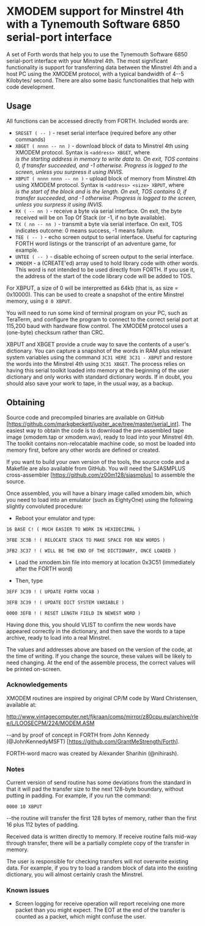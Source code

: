 # XMODEM support for Minstrel 4th with a Tynemouth Software 6850 serial-port interface

A set of Forth words that help you to use the Tynemouth Software 6850 serial-port interface with your Minstrel 4th. The most significant functionality is support for transferring data between the Minstrel 4th and a host PC using the XMODEM protocol, with a typical bandwidth of 4--5 Kilobytes/ second. There are also some basic functionalities that help with code development.

## Usage

All functions can be accessed directly from FORTH. Included words are:

- `SRESET ( -- )` - reset serial interface (required before any other commands)
- `XBGET ( nnnn -- nn )` - download block of data to Minstrel 4th using XMODEM protocol. Syntax is `<address> XBGET`, where <address> is the starting address in memory to write data to. On exit, TOS contains 0, if transfer succeeded, and -1 otherwise. Progress is logged to the screen, unless you surpress it using INVIS. 
- `XBPUT ( nnnn nnnn -- nn )` - upload block of memory from Minstrel 4th using XMODEM protocol. Syntax is `<address> <size> XBPUT`, where <address> is the start of the block and <size> is the length. On exit, TOS contains 0, if transfer succeeded, and -1 otherwise. Progress is logged to the screen, unless you surpress it using INVIS. 
- `RX ( -- nn )` - receive a byte via serial interface. On exit, the byte received will be on Top Of Stack (or -1, if no byte available).
- `TX ( nn -- nn )` - transmit a byte via serial interface. On exit, TOS indicates outcome: 0 means success, -1 means failure.
- `TEE ( -- )` - echo screen output to serial interface. Useful for capturing FORTH word listings or the transcript of an adventure game, for example.
- `UNTEE ( -- )` - disable echoing of screen output to the serial interface.
- `XMODEM` - a (CREATE'ed) array used to hold library code with other words. This word is not intended to be used directly from FORTH. If you use it, the address of the start of the code library code will be added to TOS.

For XBPUT, a size of 0 will be interpretted as 64kb (that is, as size = 0x10000). This can be used to create a snapshot of the entire Minstrel memory, using `0 0 XBPUT`.

You will need to run some kind of terminal program on your PC, such as TeraTerm, and configure the program to connect to the correct serial port at 115,200 baud with hardware flow control. The XMODEM protocol uses a (one-byte) checksum rather than CRC.

XBPUT and XBGET provide a crude way to save the contents of a user's dictionary. You can capture a snapshot of the words in RAM plus relevant system variables using the command `3C31 HERE 3C31 - XBPUT` and restore the words into the Minstrel 4th using `3C31 XBGET`. The process relies on having this serial toolkit loaded into memory at the beginning of the user dictionary and only works with standard dictionary words. If in doubt, you should also save your work to tape, in the usual way, as a backup.

## Obtaining

Source code and precompiled binaries are available on GitHub [https://github.com/markgbeckett/jupiter_ace/tree/master/serial_int]. The easiest way to obtain the code is to download the pre-assembled tape image (xmodem.tap or xmodem.wav), ready to load into your Minstrel 4th. The toolkit contains non-relocatable machine code, so most be loaded into memory first, before any other words are defined or created.

If you want to build your own version of the tools, the source code and a Makefile are also available from GitHub. You will need the SJASMPLUS cross-assembler [https://github.com/z00m128/sjasmplus] to assemble the source.

Once assembled, you will have a binary image called xmodem.bin, which you need to load into an emulator (such as EightyOne) using the following slightly convoluted procedure:

- Reboot your emulator and type:

`16 BASE C! ( MUCH EASIER TO WORK IN HEXIDECIMAL )`

`3FBE 3C3B ! ( RELOCATE STACK TO MAKE SPACE FOR NEW WORDS )`

`3FB2 3C37 ! ( WILL BE THE END OF THE DICTIONARY, ONCE LOADED )`

- Load the xmodem.bin file into memory at location 0x3C51 (immediately after the FORTH word)

- Then, type

`3EFF 3C39 ! ( UPDATE FORTH VOCAB )`

`3EFB 3C39 ! ( UPDATE DICT SYSTEM VARIABLE )`

`0000 3EFB ! ( RESET LENGTH FIELD IN NEWEST WORD )`

Having done this, you should VLIST to confirm the new words have appeared correctly in the dictionary, and then save the words to a tape archive, ready to load into a real Minstrel.

The values and addresses above are based on the version of the code, at the time of writing. If you change the source, these values will be likely to need changing. At the end of the assemble process, the correct values will be printed on-screen.


### Acknowledgements

XMODEM routines are inspired by original CP/M code by Ward Christensen, available at:

http://www.vintagecomputer.net/fjkraan/comp/mirror/z80cpu.eu/archive/rlee/L/LOOSECPM/224/MODEM.ASM

--and by proof of concept in FORTH from John Kennedy (@JohnKennedyMSFT) [https://github.com/GrantMeStrength/Forth].

FORTH-word macro was created by Alexander Sharihin (@nihirash).


### Notes

Current version of send routine has some deviations from the standard in that it will pad the transfer size to the next 128-byte boundary, without putting in padding. For example, if you run the command:

`0000 10 XBPUT`

--the routine will transfer the first 128 bytes of memory, rather than the first 16 plus 112 bytes of padding.

Received data is written directly to memory. If receive routine fails mid-way through transfer, there will be a partially complete copy of the transfer in memory. 

The user is responsible for checking transfers will not overwrite existing data. For example, if you try to load a random block of data into the existing dictionary, you will almost certainly crash the Minstrel.


### Known issues

- Screen logging for receive operation will report receiving one more packet than you might expect. The EOT at the end of the transfer is counted as a packet, which might confuse the user.
